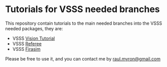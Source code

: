 # Tutorials for VSSS needed branches

This repository contain tutorials to the main needed branches into the VSSS needed packages, they are:

* VSSS [Vision Tutorial](tutorialvision.md)
* VSSS [Referee](tutorialreferee.md)
* VSSS [Firasim](tutorialfirasim.md)

Please be free to use it, and you can contact me by raul.myron@gmail.com

